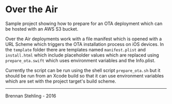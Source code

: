 # Over the Air

Sample project showing how to prepare for an OTA deployment which can be hosted with an AWS S3 bucket.

Over the Air deployments work with a file manifest which is opened with a URL Scheme which triggers the OTA installation process on iOS devices. In the `template` folder there are templates named `manifest.plist` and `install.html` which include placeholder values which are replaced using `prepare_ota.swift` which uses environment variables and the Info.plist.

Currently the script can be run using the shell script `prepare_ota.sh` but it should be run from an Xcode build so that it can use environment variables which are set with the project target's build scheme.

---

Brennan Stehling - 2016
